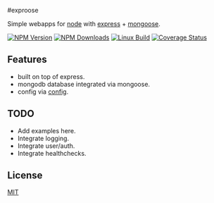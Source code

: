 #exproose

  Simple webapps for [node](http://nodejs.org) with [express](http://expressjs.com/) + [mongoose](http://mongoosejs.com).

  [![NPM Version][npm-image]][npm-url]
  [![NPM Downloads][downloads-image]][downloads-url]
  [![Linux Build][travis-image]][travis-url]
  [![Coverage Status][coveralls-image]][coveralls-url]

## Features
- built on top of express.
- mongodb database integrated via mongoose.
- config via [config](https://github.com/lorenwest/node-config).

## TODO
- Add examples here.
- Integrate logging.
- Integrate user/auth.
- Integrate healthchecks.

## License

  [MIT](LICENSE)

[npm-image]: https://img.shields.io/npm/v/exproose.svg
[npm-url]: https://npmjs.org/package/exproose
[downloads-image]: https://img.shields.io/npm/dm/exproose.svg
[downloads-url]: https://npmjs.org/package/exproose
[travis-image]: https://img.shields.io/travis/4lejandrito/exproose/master.svg?label=linux
[travis-url]: https://travis-ci.org/4lejandrito/exproose
[coveralls-image]: https://coveralls.io/repos/4lejandrito/exproose/badge.svg
[coveralls-url]: https://coveralls.io/r/4lejandrito/exproose
